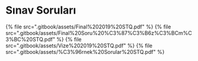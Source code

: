 # Sınav Soruları

<!--Index-->

{% file src=".gitbook/assets/Final%202019%20STQ.pdf" %}
{% file src=".gitbook/assets/Final%20Soru%20%C3%87%C3%B6z%C3%BCm%C3%BC%20STQ.pdf" %}
{% file src=".gitbook/assets/Vize%202019%20STQ.pdf" %}
{% file src=".gitbook/assets/%C3%96rnek%20Sorular%20STQ.pdf" %}

<!--Index-->
